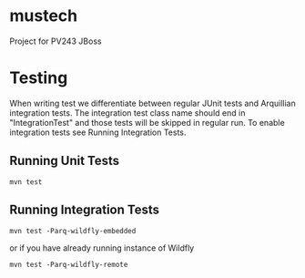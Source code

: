 # mustech
Project for PV243 JBoss

# Testing

When writing test we differentiate between regular JUnit tests and Arquillian integration tests.
The integration test class name should end in "IntegrationTest" and those tests will be skipped in 
regular run. To enable integration tests see Running Integration Tests.

## Running Unit Tests

    mvn test

## Running Integration Tests

    mvn test -Parq-wildfly-embedded

or if you have already running instance of Wildfly

    mvn test -Parq-wildfly-remote

